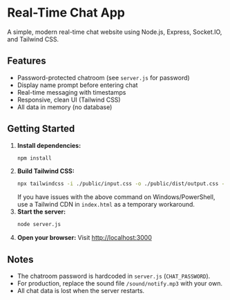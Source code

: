 # Real-Time Chat App

A simple, modern real-time chat website using Node.js, Express, Socket.IO, and Tailwind CSS.

## Features
- Password-protected chatroom (see `server.js` for password)
- Display name prompt before entering chat
- Real-time messaging with timestamps
- Responsive, clean UI (Tailwind CSS)
- All data in memory (no database)

## Getting Started

1. **Install dependencies:**
   ```sh
   npm install
   ```
2. **Build Tailwind CSS:**
   ```sh
   npx tailwindcss -i ./public/input.css -o ./public/dist/output.css --minify
   ```
   If you have issues with the above command on Windows/PowerShell, use a Tailwind CDN in `index.html` as a temporary workaround.
3. **Start the server:**
   ```sh
   node server.js
   ```
4. **Open your browser:**
   Visit [http://localhost:3000](http://localhost:3000)

## Notes
- The chatroom password is hardcoded in `server.js` (`CHAT_PASSWORD`).
- For production, replace the sound file `/sound/notify.mp3` with your own.
- All chat data is lost when the server restarts.
